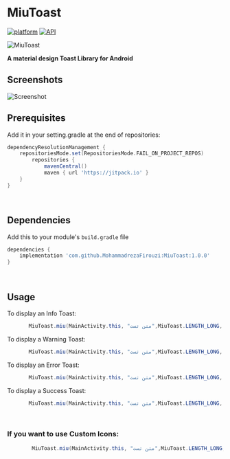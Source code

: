 # MiuToast


[![platform](https://img.shields.io/badge/platform-Android-yellow.svg)](https://www.android.com)
 [![API](https://img.shields.io/badge/API-24%2B-brightgreen.svg?style=flat)](https://android-arsenal.com/api?level=24)
 


![MiuToast](https://uploadkon.ir/uploads/613308_24images.jpg)

**A material design Toast Library for Android**



## Screenshots


![Screenshot](https://uploadkon.ir/uploads/ec2008_24InShot-20240408-191655664.jpg)


## Prerequisites

Add it in your setting.gradle at the end of repositories:

```gradle
dependencyResolutionManagement {
    repositoriesMode.set(RepositoriesMode.FAIL_ON_PROJECT_REPOS)
        repositories {
            mavenCentral()
            maven { url 'https://jitpack.io' }
	}
}
```
<br/>

## Dependencies

Add this to your module's `build.gradle` file 

```gradle
dependencies {
    implementation 'com.github.MohammadrezaFirouzi:MiuToast:1.0.0'
}
```
<br/>


## Usage


To display an Info Toast:

``` java
       MiuToast.miu(MainActivity.this, "متن تست",MiuToast.LENGTH_LONG, MiuToast.INFO_TYPE,true, null).show();
```
To display a Warning Toast:

``` java
       MiuToast.miu(MainActivity.this, "متن تست",MiuToast.LENGTH_LONG, MiuToast.WARNING_TYPE,true, null).show();
```
To display an Error Toast:

``` java
       MiuToast.miu(MainActivity.this, "متن تست",MiuToast.LENGTH_LONG, MiuToast.ERROR_TYPE,true, null).show();
```
To display a Success Toast:

``` java
       MiuToast.miu(MainActivity.this, "متن تست",MiuToast.LENGTH_LONG, MiuToast.SUCCESS_TYPE,true, null).show();
```

<br/>


### If you want to use Custom Icons:

``` java
        MiuToast.miu(MainActivity.this, "متن تست",MiuToast.LENGTH_LONG, MiuToast.CUSTOM_IMAGE_TYPE,true, R.drawable.images).show();
```


